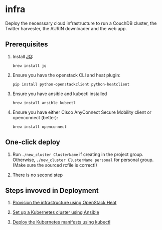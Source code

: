 # infra

Deploy the necesssary cloud infrastructure to run a CouchDB cluster, the
Twitter harvester, the AURIN downloader and the web app.

## Prerequisites

1. Install [JQ](https://stedolan.github.io/jq/):

       brew install jq

2. Ensure you have the openstack CLI and heat plugin:

       pip install python-openstackclient python-heatclient

3. Ensure you have ansible and kubectl installed

       brew install ansible kubectl

4. Ensure you have either Cisco AnyConnect Secure Mobility client or
   openconnect (better):

       brew install openconnect

## One-click deploy

1. Run `./new_cluster ClusterName` if creating in the project group. Otherwise,
`./new_cluster ClusterName personal` for personal group. (Make sure the sourced
rcfile is correct!)

2. There is no second step

## Steps invoved in Deployment

1. [Provision the infrastructure using OpenStack Heat](./heat)

2. [Set up a Kubernetes cluster using Ansible](./ansible)

3. [Deploy the Kubernetes manifests using kubectl](./kubernetes)